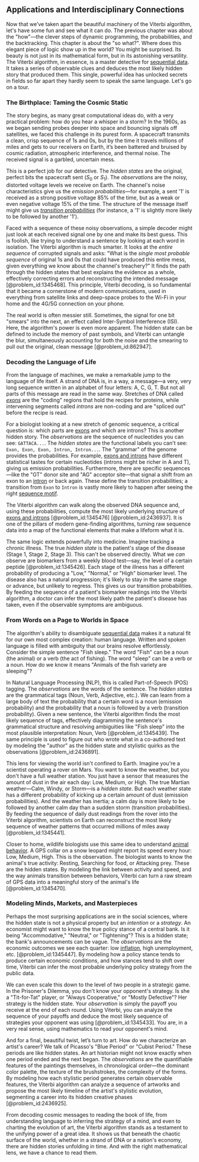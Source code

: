 ## Applications and Interdisciplinary Connections

Now that we’ve taken apart the beautiful machinery of the Viterbi algorithm, let's have some fun and see what it can do. The previous chapter was about the "how"—the clever steps of dynamic programming, the probabilities, and the backtracking. This chapter is about the "so what?". Where does this elegant piece of logic show up in the world? You might be surprised. Its beauty is not just in its mathematical form, but in its astonishing versatility. The Viterbi algorithm, in essence, is a master detective for [sequential data](@article_id:635886). It takes a series of observable clues and deduces the most likely hidden story that produced them. This single, powerful idea has unlocked secrets in fields so far apart they hardly seem to speak the same language. Let's go on a tour.

### The Birthplace: Taming the Cosmic Static

The story begins, as many great computational ideas do, with a very practical problem: how do you hear a whisper in a storm? In the 1960s, as we began sending probes deeper into space and bouncing signals off satellites, we faced this challenge in its purest form. A spacecraft transmits a clean, crisp sequence of 1s and 0s, but by the time it travels millions of miles and gets to our receivers on Earth, it’s been battered and bruised by cosmic radiation, atmospheric interference, and thermal noise. The received signal is a garbled, uncertain mess.

This is a perfect job for our detective. The *hidden states* are the original, perfect bits the spacecraft sent ($S_0$ or $S_1$). The *observations* are the noisy, distorted voltage levels we receive on Earth. The channel's noise characteristics give us the *emission probabilities*—for example, a sent '1' is received as a strong positive voltage 85% of the time, but as a weak or even negative voltage 15% of the time. The structure of the message itself might give us *[transition probabilities](@article_id:157800)* (for instance, a '1' is slightly more likely to be followed by another '1').

Faced with a sequence of these noisy observations, a simple decoder might just look at each received signal one by one and make its best guess. This is foolish, like trying to understand a sentence by looking at each word in isolation. The Viterbi algorithm is much smarter. It looks at the *entire sequence* of corrupted signals and asks: "What is the *single most probable sequence* of original 1s and 0s that could have produced this entire mess, given everything we know about the channel's treachery?" It finds the path through the hidden states that best explains the evidence as a whole, effectively correcting errors and reconstructing the intended message [@problem_id:1345468]. This principle, Viterbi decoding, is so fundamental that it became a cornerstone of modern communications, used in everything from satellite links and deep-space probes to the Wi-Fi in your home and the 4G/5G connection on your phone.

The real world is often messier still. Sometimes, the signal for one bit "smears" into the next, an effect called Inter-Symbol Interference (ISI). Here, the algorithm's power is even more apparent. The hidden state can be defined to include the memory of past symbols, and Viterbi can untangle the blur, simultaneously accounting for both the noise and the smearing to pull out the original, clean message [@problem_id:862947].

### Decoding the Language of Life

From the language of machines, we make a remarkable jump to the language of life itself. A strand of DNA is, in a way, a message—a very, very long sequence written in an alphabet of four letters: A, C, G, T. But not all parts of this message are read in the same way. Stretches of DNA called *[exons](@article_id:143986)* are the "coding" regions that hold the recipes for proteins, while intervening segments called *introns* are non-coding and are "spliced out" before the recipe is read.

For a biologist looking at a new stretch of genomic sequence, a critical question is: which parts are [exons](@article_id:143986) and which are introns? This is another hidden story. The *observations* are the sequence of nucleotides you can see: `GATTACA...`. The *hidden states* are the functional labels you can't see: `Exon, Exon, Exon, Intron, Intron...`. The "grammar" of the genome provides the probabilities. For example, [exons and introns](@article_id:261020) have different statistical tastes for certain nucleotides (introns might be richer in A and T), giving us emission probabilities. Furthermore, there are specific sequences—like the "GT" donor site and "AG" acceptor site—that signal a shift from an exon to an [intron](@article_id:152069) or back again. These define the transition probabilities; a transition from `Exon` to `Intron` is vastly more likely to happen after seeing the right [sequence motif](@article_id:169471).

The Viterbi algorithm can walk along the observed DNA sequence and, using these probabilities, compute the most likely underlying structure of [exons and introns](@article_id:261020) [@problem_id:1345476] [@problem_id:2436937]. It is one of the pillars of modern gene-finding algorithms, turning raw sequence data into a map of the functional elements that make a lifeform what it is.

The same logic extends powerfully into medicine. Imagine tracking a chronic illness. The true *hidden state* is the patient's stage of the disease (Stage 1, Stage 2, Stage 3). This can't be observed directly. What we *can* observe are biomarkers from a weekly blood test—say, the level of a certain peptide [@problem_id:1345426]. Each stage of the illness has a different probability of producing a "Low," "Normal," or "High" biomarker level. The disease also has a natural progression; it's likely to stay in the same stage or advance, but unlikely to regress. This gives us our transition probabilities. By feeding the sequence of a patient's biomarker readings into the Viterbi algorithm, a doctor can infer the most likely path the patient's disease has taken, even if the observable symptoms are ambiguous.

### From Words on a Page to Worlds in Space

The algorithm's ability to disambiguate [sequential data](@article_id:635886) makes it a natural fit for our own most complex creation: human language. Written and spoken language is filled with ambiguity that our brains resolve effortlessly. Consider the simple sentence "Fish sleep." The word "Fish" can be a noun (the animal) or a verb (the act of fishing). The word "sleep" can be a verb or a noun. How do we know it means "Animals of the fish variety are sleeping"?

In Natural Language Processing (NLP), this is called Part-of-Speech (POS) tagging. The *observations* are the words of the sentence. The *hidden states* are the grammatical tags (Noun, Verb, Adjective, etc.). We can learn from a large body of text the probability that a certain word is a noun (emission probability) and the probability that a noun is followed by a verb (transition probability). Given a new sentence, the Viterbi algorithm finds the most likely sequence of tags, effectively diagramming the sentence's grammatical structure and resolving ambiguities like "Fish sleep" into the most plausible interpretation: Noun, Verb [@problem_id:1345439]. The same principle is used to figure out who wrote what in a co-authored text by modeling the "author" as the hidden state and stylistic quirks as the observations [@problem_id:2436891].

This lens for viewing the world isn't confined to Earth. Imagine you're a scientist operating a rover on Mars. You want to know the weather, but you don't have a full weather station. You just have a sensor that measures the amount of dust in the air each day: Low, Medium, or High. The true Martian weather—Calm, Windy, or Storm—is a *hidden state*. But each weather state has a different probability of kicking up a certain amount of dust (emission probabilities). And the weather has inertia; a calm day is more likely to be followed by another calm day than a sudden storm (transition probabilities). By feeding the sequence of daily dust readings from the rover into the Viterbi algorithm, scientists on Earth can reconstruct the most likely sequence of weather patterns that occurred millions of miles away [@problem_id:1345441].

Closer to home, wildlife biologists use this same idea to understand [animal behavior](@article_id:140014). A GPS collar on a snow leopard might report its speed every hour: Low, Medium, High. This is the observation. The biologist wants to know the animal's true activity: Resting, Searching for food, or Attacking prey. These are the hidden states. By modeling the link between activity and speed, and the way animals transition between behaviors, Viterbi can turn a raw stream of GPS data into a meaningful story of the animal's life [@problem_id:1345470].

### Modeling Minds, Markets, and Masterpieces

Perhaps the most surprising applications are in the social sciences, where the hidden state is not a physical property but an *intention* or a *strategy*. An economist might want to know the true policy stance of a central bank. Is it being "Accommodative," "Neutral," or "Tightening"? This is a hidden state; the bank's announcements can be vague. The *observations* are the economic outcomes we see each quarter: low [inflation](@article_id:160710), high unemployment, etc. [@problem_id:1345447]. By modeling how a policy stance tends to produce certain economic conditions, and how stances tend to shift over time, Viterbi can infer the most probable underlying policy strategy from the public data.

We can even scale this down to the level of two people in a strategic game. In the Prisoner's Dilemma, you don't know your opponent's strategy. Is she a "Tit-for-Tat" player, or "Always Cooperative," or "Mostly Defective"? Her strategy is the hidden state. Your *observation* is simply the payoff you receive at the end of each round. Using Viterbi, you can analyze the sequence of your payoffs and deduce the most likely sequence of strategies your opponent was using [@problem_id:1345433]. You are, in a very real sense, using mathematics to read your opponent's mind.

And for a final, beautiful twist, let’s turn to art. How do we characterize an artist's career? We talk of Picasso's "Blue Period" or "Cubist Period." These periods are like hidden states. An art historian might not know exactly when one period ended and the next began. The *observations* are the quantifiable features of the paintings themselves, in chronological order—the dominant color palette, the texture of the brushstrokes, the complexity of the forms. By modeling how each stylistic period generates certain observable features, the Viterbi algorithm can analyze a sequence of artworks and propose the most likely timeline of the artist's stylistic evolution, segmenting a career into its hidden creative phases [@problem_id:2436925].

From decoding cosmic messages to reading the book of life, from understanding language to inferring the strategy of a mind, and even to charting the evolution of art, the Viterbi algorithm stands as a testament to the unifying power of a great idea. It shows us that beneath the chaotic surface of the world, whether in a strand of DNA or a nation's economy, there are hidden stories unfolding in time. And with the right mathematical lens, we have a chance to read them.
